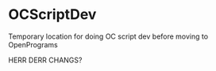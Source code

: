 OCScriptDev
===========

Temporary location for doing OC script dev before moving to OpenPrograms

HERR DERR CHANGS?
